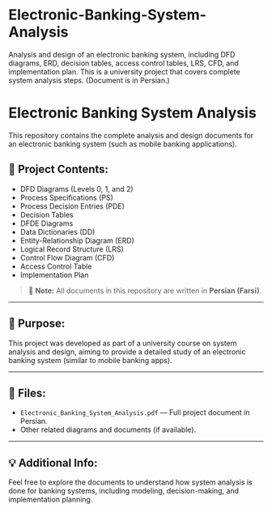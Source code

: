 # Electronic-Banking-System-Analysis
Analysis and design of an electronic banking system, including DFD diagrams, ERD, decision tables, access control tables, LRS, CFD, and implementation plan. This is a university project that covers complete system analysis steps. (Document is in Persian.)

# Electronic Banking System Analysis

This repository contains the complete analysis and design documents for an electronic banking system (such as mobile banking applications).

## 📄 Project Contents:
- DFD Diagrams (Levels 0, 1, and 2)
- Process Specifications (PS)
- Process Decision Entries (PDE)
- Decision Tables
- DFDE Diagrams
- Data Dictionaries (DD)
- Entity-Relationship Diagram (ERD)
- Logical Record Structure (LRS)
- Control Flow Diagram (CFD)
- Access Control Table
- Implementation Plan

> 📌 **Note:** All documents in this repository are written in **Persian (Farsi)**.

---

## 🎯 Purpose:
This project was developed as part of a university course on system analysis and design, aiming to provide a detailed study of an electronic banking system (similar to mobile banking apps).

---

## 📂 Files:
- `Electronic_Banking_System_Analysis.pdf` — Full project document in Persian.
- Other related diagrams and documents (if available).

---

## 💡 Additional Info:
Feel free to explore the documents to understand how system analysis is done for banking systems, including modeling, decision-making, and implementation planning.

